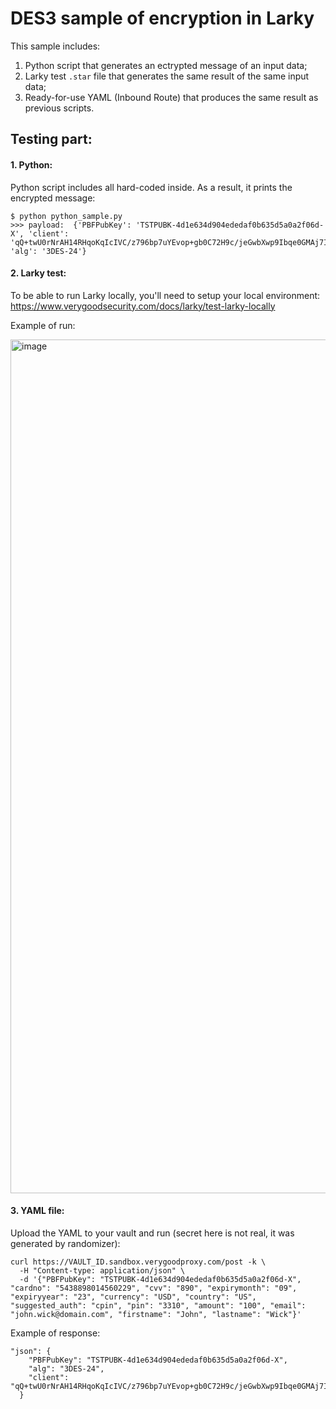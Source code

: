 # DES3 sample of encryption in Larky

This sample includes:
1. Python script that generates an ectrypted message of an input data;
2. Larky test `.star` file that generates the same result of the same input data;
3. Ready-for-use YAML (Inbound Route) that produces the same result as previous scripts.

## Testing part:

#### 1. Python:

Python script includes all hard-coded inside. As a result, it prints the encrypted message:
```
$ python python_sample.py
>>> payload:  {'PBFPubKey': 'TSTPUBK-4d1e634d904ededaf0b635d5a0a2f06d-X', 'client': 'qQ+twU0rNrAH14RHqoKqIcIVC/z796bp7uYEvop+gb0C72H9c/jeGwbXwp9Ibqe0GMAj7IErTZ0znvZAeIn6iJPr+LU/qmhLjt1MEYVhwXWMfZdfV3M4DF4m/RWBipZhzNSpHxcaSBjdDOK5kJtkSpCvonb+4p+mf6ND+Yb2R0gXyXDYsTIlVSA2ZWt3bsbok0XOJnSUCWmj8qiJig0L3j3NTHOjuOqH/owcQZpcUFzdbiUmg9aZ9wnU03OZnMF48ICBaYsqkPA5HlWCiWNxu2mhSf6uZZLzB5k74lmiBiJlrnbG9SJ8e9LtebmmN5DVY7f3xGj5xPH5uQNQysvh0gpl90LfHspWPL4L0TBNim3z1GKuEEGxoRF8mz2dFitsVf3aJP/FNlwe4aTTQuCK4fweyZfmbtMD', 'alg': '3DES-24'}
```

#### 2. Larky test:

To be able to run Larky locally, you'll need to setup your local environment:
https://www.verygoodsecurity.com/docs/larky/test-larky-locally

Example of run:

<img width="1366" alt="image" src="https://user-images.githubusercontent.com/78090218/193454114-5654c57d-6156-4af6-bb3d-ff4f6c115166.png">

#### 3. YAML file:

Upload the YAML to your vault and run (secret here is not real, it was generated by randomizer):
```
curl https://VAULT_ID.sandbox.verygoodproxy.com/post -k \
  -H "Content-type: application/json" \
  -d '{"PBFPubKey": "TSTPUBK-4d1e634d904ededaf0b635d5a0a2f06d-X", "cardno": "5438898014560229", "cvv": "890", "expirymonth": "09", "expiryyear": "23", "currency": "USD", "country": "US", "suggested_auth": "cpin", "pin": "3310", "amount": "100", "email": "john.wick@domain.com", "firstname": "John", "lastname": "Wick"}'
```

Example of response:
```
"json": {
    "PBFPubKey": "TSTPUBK-4d1e634d904ededaf0b635d5a0a2f06d-X",
    "alg": "3DES-24",
    "client": "qQ+twU0rNrAH14RHqoKqIcIVC/z796bp7uYEvop+gb0C72H9c/jeGwbXwp9Ibqe0GMAj7IErTZ0znvZAeIn6iJPr+LU/qmhLjt1MEYVhwXWMfZdfV3M4DF4m/RWBipZhzNSpHxcaSBjdDOK5kJtkSpCvonb+4p+mf6ND+Yb2R0gXyXDYsTIlVSA2ZWt3bsbok0XOJnSUCWmj8qiJig0L3j3NTHOjuOqH/owcQZpcUFzdbiUmg9aZ9wnU03OZnMF48ICBaYsqkPA5HlWCiWNxu2mhSf6uZZLzB5k74lmiBiJlrnbG9SJ8e9LtebmmN5DVY7f3xGj5xPH5uQNQysvh0gpl90LfHspWPL4L0TBNim3z1GKuEEGxoRF8mz2dFitsVf3aJP/FNlwe4aTTQuCK4fweyZfmbtMD"
  }
```
